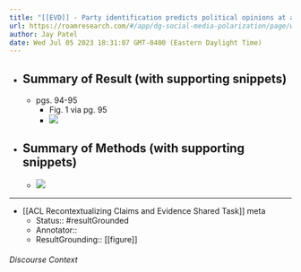 ```yaml
---
title: "[[EVD]] - Party identification predicts political opinions at any value of political expression but the relationship is stronger when political expression is high. - [[@choInfluencingMyselfSelfReinforcement2018]]"
url: https://roamresearch.com/#/app/dg-social-media-polarization/page/wF7z2zjF7
author: Jay Patel
date: Wed Jul 05 2023 18:31:07 GMT-0400 (Eastern Daylight Time)
---
```


- ## Summary of Result (with supporting snippets)
    - pgs. 94-95
        - Fig. 1 via pg. 95
        - ![](https://firebasestorage.googleapis.com/v0/b/firescript-577a2.appspot.com/o/imgs%2Fapp%2Fdg-social-media-polarization%2FqznoYviLuO.png?alt=media&token=d7d4dcd5-bdf9-4a64-8736-a2d655f27c8d)
- ## Summary of Methods (with supporting snippets)
    - ![](https://firebasestorage.googleapis.com/v0/b/firescript-577a2.appspot.com/o/imgs%2Fapp%2Fdg-social-media-polarization%2FlNEB68lsVJ.32.53.png?alt=media&token=d9202128-2e87-483c-87b7-5f969d910663)
- ---
- [[ACL Recontextualizing Claims and Evidence Shared Task]] meta
    - Status:: #resultGrounded
    - Annotator::
    - ResultGrounding:: [[figure]]

###### Discourse Context



